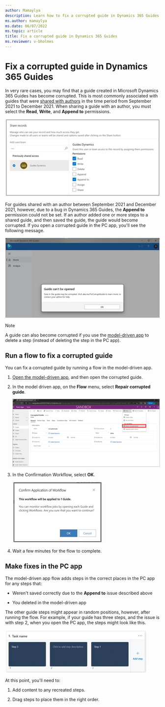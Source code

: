 ```yaml
---
author: Mamaylya
description: Learn how to fix a corrupted guide in Dynamics 365 Guides
ms.author: mamaylya
ms.date: 06/07/2022
ms.topic: article
title: Fix a corrupted guide in Dynamics 365 Guides
ms.reviewer: v-bholmes
---
```


# Fix a corrupted guide in Dynamics 365 Guides

In very rare cases, you may find that a guide created in Microsoft Dynamics 365 Guides has become corrupted. This is most commonly associated with guides that were [shared with authors](admin-share-guide.md) in the time period from September 2021 to December 2021. When sharing a guide with an author, you must select the **Read**, **Write**, and **Append to** permissions. 

![Screenshot of Share records dialog box with privileges selected.](media/corrupted-guide-share-records.jpg "Screenshot of Share records dialog box with privileges selected")

For guides shared with an author between September 2021 and December 2021, however, due to a bug in Dynamics 365 Guides, the **Append to** permission could not be set. If an author added one or more steps to a shared guide, and then saved the guide, the guide would become corrupted. If you open a corrupted guide in the PC app, you'll see the following message. 

![Screenshot of message that appears when a guide is corrupted.](media/corrupted-guide-message.jpg "Screenshot of message that appears when a guide is corrupted")

> [!NOTE]
> A guide can also become corrupted if you use the [model-driven app](open-model-driven-app.md) to delete a step (instead of deleting the step in the PC app). 

## Run a flow to fix a corrupted guide

You can fix a corrupted guide by running a flow in the model-driven app. 

1. [Open the model-driven app](open-model-driven-app.md), and then open the corrupted guide. 

2. In the model driven app, on the **Flow** menu, select **Repair corrupted guide**.

    ![Screenshot of Repair corrupted guide flow command.](media/repair-corrupted-guide-flow.jpg "Screenshot of Repair corrupted guide flow command")

3. In the Confirmation Workflow, select **OK**.
    
    ![Screenshot of Workflow confirmation dialog box.](media/workflow-confirmation.jpg "Screenshot of Workflow confirmation dialog box")
    
3. Wait a few minutes for the flow to complete.

## Make fixes in the PC app

The model-driven app flow adds steps in the correct places in the PC app for any steps that:

- Weren't saved correctly due to the **Append to** issue described above

- You deleted in the model-driven app

The other guide steps might appear in random positions, however, after running the flow. For example, if your guide has three steps, and the issue is with step 2, when you open the PC app, the steps might look like this. 

![Screenshot of steps in the PC app after running the flow.](media/corrupted-guide-pc-app-steps.jpg "Screenshot of steps in the PC app after running the flow")

At this point, you'll need to:

1. Add content to any recreated steps.

2. Drag steps to place them in the right order.

